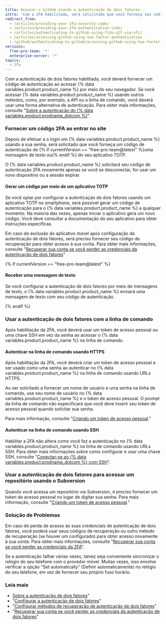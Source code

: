 ```yaml
---
title: Acessar o GitHub usando a autenticação de dois fatores
intro: 'Com a 2FA habilitada, será solicitado que você forneça seu código de autenticação de 2FA, bem como sua senha, ao iniciar a sessão no {% data variables.product.product_name %}.'
redirect_from:
  - /articles/providing-your-2fa-security-code/
  - /articles/providing-your-2fa-authentication-code/
  - /articles/authenticating-to-github-using-fido-u2f-via-nfc/
  - /articles/accessing-github-using-two-factor-authentication
  - /github/authenticating-to-github/accessing-github-using-two-factor-authentication
versions:
  free-pro-team: '*'
  enterprise-server: '*'
topics:
  - 2fa
---
```

Com a autenticação de dois fatores habilitada, você deverá fornecer um código de autenticação ao acessar {% data variables.product.product_name %} por meio do seu navegador. Se você acessar {% data variables.product.product_name %} usando outros métodos, como, por exemplo, a API ou a linha de comando, você deverá usar uma forma alternativa de autenticação. Para obter mais informações, consulte "[Sobre a autenticação do {% data variables.product.prodname_dotcom %}](/github/authenticating-to-github/about-authentication-to-github)".

### Fornecer um código 2FA ao entrar no site

Depois de efetuar a o login em {% data variables.product.product_name %} usando a sua senha, será solicitado que você forneça um código de autenticação de {% if currentVersion == "free-pro-team@latest" %}uma mensagem de texto ou{% endif %} do seu aplicativo TOTP.

O {% data variables.product.product_name %} solicitará seu código de autenticação 2FA novamente apenas se você se desconectar, for usar um novo dispositivo ou a sessão expirar.

#### Gerar um código por meio de um aplicativo TOTP

Se você optar por configurar a autenticação de dois fatores usando um aplicativo TOTP no smartphone, será possível gerar um código de autenticação para o {% data variables.product.product_name %} a qualquer momento. Na maioria das vezes, apenas iniciar o aplicativo gera um novo código. Você deve consultar a documentação do seu aplicativo para obter instruções específicas.

Em caso de exclusão do aplicativo móvel após configuração da autenticação de dois fatores, será preciso fornecer seu código de recuperação para obter acesso à sua conta. Para obter mais informações, consulte "[Recuperar sua conta se você perder as credenciais da autenticação de dois fatores](/articles/recovering-your-account-if-you-lose-your-2fa-credentials)"

{% if currentVersion == "free-pro-team@latest" %}

#### Receber uma mensagem de texto

Se você configurar a autenticação de dois fatores por meio de mensagens de texto, o {% data variables.product.product_name %} enviará uma mensagem de texto com seu código de autenticação.

{% endif %}

### Usar a autenticação de dois fatores com a linha de comando

Após habilitação da 2FA, você deverá usar um token de acesso pessoal ou uma chave SSH em vez da senha ao acessar o {% data variables.product.product_name %} na linha de comando.

#### Autenticar na linha de comando usando HTTPS

Após habilitação da 2FA, você deverá criar um token de acesso pessoal a ser usado como uma senha ao autenticar no {% data variables.product.product_name %} na linha de comando usando URLs HTTPS.

Ao ser solicitado a fornecer um nome de usuário e uma senha na linha de comando, use seu nome de usuário no {% data variables.product.product_name %} e o token de acesso pessoal. O prompt da linha de comando não especificará que você deve inserir seu token de acesso pessoal quando solicitar sua senha.

Para mais informação, consulte "[Criando um token de acesso pessoal](/github/authenticating-to-github/creating-a-personal-access-token)."

#### Autenticar na linha de comando usando SSH

Habilitar a 2FA não altera como você faz a autenticação no {% data variables.product.product_name %} na linha de comando usando URLs SSH. Para obter mais informações sobre como configurar e usar uma chave SSH, consulte "[Conectar-se ao {% data variables.product.prodname_dotcom %} com SSH](/articles/connecting-to-github-with-ssh/)".

### Usar a autenticação de dois fatores para acessar um repositório usando o Subversion

Quando você acessa um repositório via Subversion, é preciso fornecer um token de acesso pessoal no lugar de digitar sua senha. Para mais informação, consulte "[Criando um token de acesso pessoal](/github/authenticating-to-github/creating-a-personal-access-token)."

### Solução de Problemas

Em caso de perda de acesso às suas credenciais de autenticação de dois fatores, você poderá usar seus códigos de recuperação ou outro método de recuperação (se houver um configurado) para obter acesso novamente à sua conta. Para obter mais informações, consulte "[Recuperar sua conta se você perder as credenciais da 2FA](/articles/recovering-your-account-if-you-lose-your-2fa-credentials)".

Se a autenticação falhar várias vezes, talvez seja conveniente sincronizar o relógio do seu telefone com o provedor móvel. Muitas vezes, isso envolve verificar a opção "Set automatically" (Definir automaticamente) no relógio do seu telefone, em vez de fornecer seu próprio fuso horário.

### Leia mais

- [Sobre a autenticação de dois fatores](/articles/about-two-factor-authentication)"
- "[Configurar a autenticação de dois fatores](/articles/configuring-two-factor-authentication)"
- "[Configurar métodos de recuperação de autenticação de dois fatores](/articles/configuring-two-factor-authentication-recovery-methods)"
- "[Recuperar sua conta se você perder as credenciais da autenticação de dois fatores](/articles/recovering-your-account-if-you-lose-your-2fa-credentials)"
